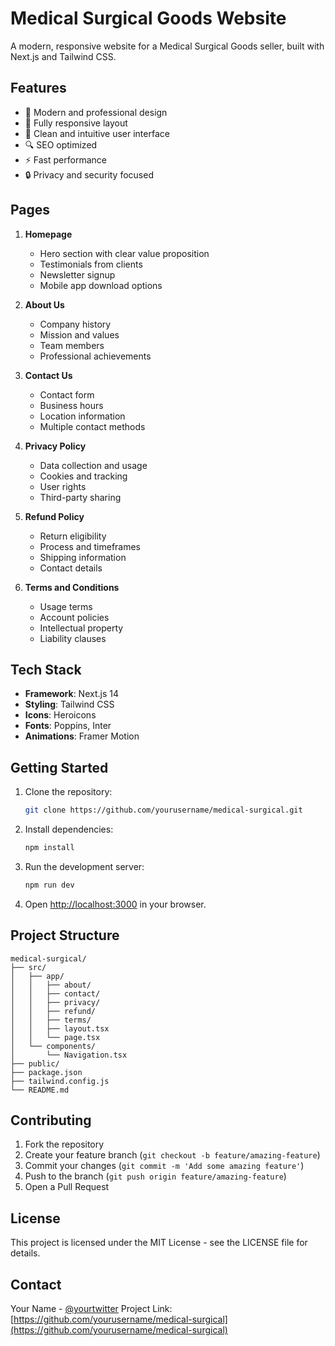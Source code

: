 # Medical Surgical Goods Website

A modern, responsive website for a Medical Surgical Goods seller, built with Next.js and Tailwind CSS.

## Features

- 🏥 Modern and professional design
- 📱 Fully responsive layout
- 🎨 Clean and intuitive user interface
- 🔍 SEO optimized
- ⚡ Fast performance
- 🔒 Privacy and security focused

## Pages

1. **Homepage**
   - Hero section with clear value proposition
   - Testimonials from clients
   - Newsletter signup
   - Mobile app download options

2. **About Us**
   - Company history
   - Mission and values
   - Team members
   - Professional achievements

3. **Contact Us**
   - Contact form
   - Business hours
   - Location information
   - Multiple contact methods

4. **Privacy Policy**
   - Data collection and usage
   - Cookies and tracking
   - User rights
   - Third-party sharing

5. **Refund Policy**
   - Return eligibility
   - Process and timeframes
   - Shipping information
   - Contact details

6. **Terms and Conditions**
   - Usage terms
   - Account policies
   - Intellectual property
   - Liability clauses

## Tech Stack

- **Framework**: Next.js 14
- **Styling**: Tailwind CSS
- **Icons**: Heroicons
- **Fonts**: Poppins, Inter
- **Animations**: Framer Motion

## Getting Started

1. Clone the repository:
   ```bash
   git clone https://github.com/yourusername/medical-surgical.git
   ```

2. Install dependencies:
   ```bash
   npm install
   ```

3. Run the development server:
   ```bash
   npm run dev
   ```

4. Open [http://localhost:3000](http://localhost:3000) in your browser.

## Project Structure

```
medical-surgical/
├── src/
│   ├── app/
│   │   ├── about/
│   │   ├── contact/
│   │   ├── privacy/
│   │   ├── refund/
│   │   ├── terms/
│   │   ├── layout.tsx
│   │   └── page.tsx
│   └── components/
│       └── Navigation.tsx
├── public/
├── package.json
├── tailwind.config.js
└── README.md
```

## Contributing

1. Fork the repository
2. Create your feature branch (`git checkout -b feature/amazing-feature`)
3. Commit your changes (`git commit -m 'Add some amazing feature'`)
4. Push to the branch (`git push origin feature/amazing-feature`)
5. Open a Pull Request

## License

This project is licensed under the MIT License - see the LICENSE file for details.

## Contact

Your Name - [@yourtwitter](https://twitter.com/yourtwitter)
Project Link: [https://github.com/yourusername/medical-surgical](https://github.com/yourusername/medical-surgical) 